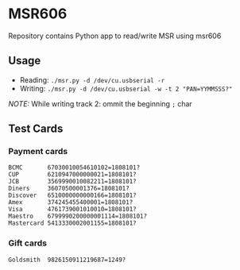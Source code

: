 # MSR606

Repository contains Python app to read/write MSR using msr606

## Usage

- Reading: `./msr.py -d /dev/cu.usbserial -r`
- Writing: `./msr.py -d /dev/cu.usbserial -w -t 2 "PAN=YYMMSSS?"`

*NOTE:* While writing track 2: ommit the beginning `;` char

## Test Cards

### Payment cards

```
BCMC       67030010054610102=1808101?
CUP        6210947000000021=1808101?
JCB        3569990010082211=1808101?
Diners     36070500001376=1808101?
Discover   6510000000000166=1808101?
Amex       374245455400001=1808101?
Visa       4761739001010010=1808101?
Maestro    6799990200000001114=1808101?
Mastercard 5413330002001155=1808101?
```

### Gift cards

```
Goldsmith  9826150911219687=1249?
```
